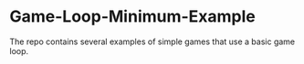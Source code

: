 # Game-Loop-Minimum-Example
The repo contains several examples of simple games that use a basic game loop.
